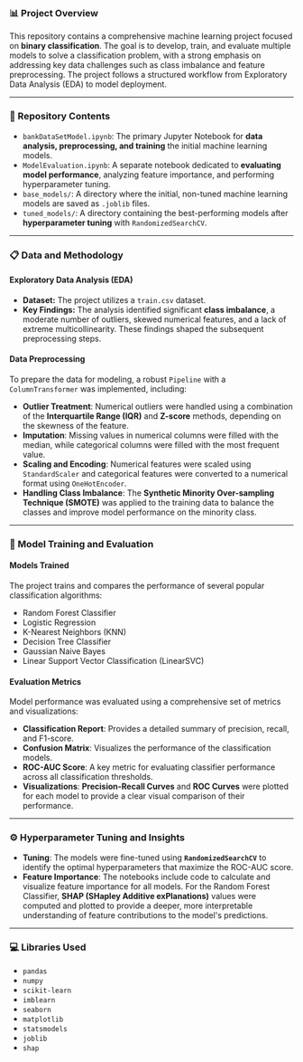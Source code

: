 ### 📊 Project Overview

This repository contains a comprehensive machine learning project focused on **binary classification**. The goal is to develop, train, and evaluate multiple models to solve a classification problem, with a strong emphasis on addressing key data challenges such as class imbalance and feature preprocessing. The project follows a structured workflow from Exploratory Data Analysis (EDA) to model deployment.

-----

### 📂 Repository Contents

  * `bankDataSetModel.ipynb`: The primary Jupyter Notebook for **data analysis, preprocessing, and training** the initial machine learning models.
  * `ModelEvaluation.ipynb`: A separate notebook dedicated to **evaluating model performance**, analyzing feature importance, and performing hyperparameter tuning.
  * `base_models/`: A directory where the initial, non-tuned machine learning models are saved as `.joblib` files.
  * `tuned_models/`: A directory containing the best-performing models after **hyperparameter tuning** with `RandomizedSearchCV`.

-----

### 📋 Data and Methodology

#### **Exploratory Data Analysis (EDA)**

  * **Dataset:** The project utilizes a `train.csv` dataset.
  * **Key Findings:** The analysis identified significant **class imbalance**, a moderate number of outliers, skewed numerical features, and a lack of extreme multicollinearity. These findings shaped the subsequent preprocessing steps.

#### **Data Preprocessing**

To prepare the data for modeling, a robust `Pipeline` with a `ColumnTransformer` was implemented, including:

  * **Outlier Treatment**: Numerical outliers were handled using a combination of the **Interquartile Range (IQR)** and **Z-score** methods, depending on the skewness of the feature.
  * **Imputation**: Missing values in numerical columns were filled with the median, while categorical columns were filled with the most frequent value.
  * **Scaling and Encoding**: Numerical features were scaled using `StandardScaler` and categorical features were converted to a numerical format using `OneHotEncoder`.
  * **Handling Class Imbalance**: The **Synthetic Minority Over-sampling Technique (SMOTE)** was applied to the training data to balance the classes and improve model performance on the minority class.

-----

### 🧠 Model Training and Evaluation

#### **Models Trained**

The project trains and compares the performance of several popular classification algorithms:

  * Random Forest Classifier
  * Logistic Regression
  * K-Nearest Neighbors (KNN)
  * Decision Tree Classifier
  * Gaussian Naive Bayes
  * Linear Support Vector Classification (LinearSVC)

#### **Evaluation Metrics**

Model performance was evaluated using a comprehensive set of metrics and visualizations:

  * **Classification Report**: Provides a detailed summary of precision, recall, and F1-score.
  * **Confusion Matrix**: Visualizes the performance of the classification models.
  * **ROC-AUC Score**: A key metric for evaluating classifier performance across all classification thresholds.
  * **Visualizations**: **Precision-Recall Curves** and **ROC Curves** were plotted for each model to provide a clear visual comparison of their performance.

-----

### ⚙️ Hyperparameter Tuning and Insights

  * **Tuning**: The models were fine-tuned using **`RandomizedSearchCV`** to identify the optimal hyperparameters that maximize the ROC-AUC score.
  * **Feature Importance**: The notebooks include code to calculate and visualize feature importance for all models. For the Random Forest Classifier, **SHAP (SHapley Additive exPlanations)** values were computed and plotted to provide a deeper, more interpretable understanding of feature contributions to the model's predictions.

-----

### 💻 Libraries Used

  * `pandas`
  * `numpy`
  * `scikit-learn`
  * `imblearn`
  * `seaborn`
  * `matplotlib`
  * `statsmodels`
  * `joblib`
  * `shap`
